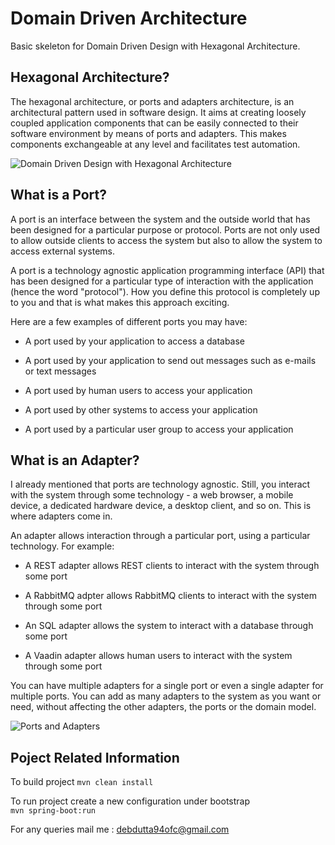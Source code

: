 # Domain Driven Architecture
Basic skeleton for Domain Driven Design with Hexagonal Architecture.

## Hexagonal Architecture?
The hexagonal architecture, or ports and adapters architecture, is an architectural pattern used in software design. It aims at creating loosely coupled application components that can be easily connected to their software environment by means of ports and adapters. This makes components exchangeable at any level and facilitates test automation.

![Domain Driven Design with Hexagonal Architecture](https://vaadin.com/static/content/learning-center/learn/tutorials/ddd/03__ddd_and_hexagonal/images/hexagonal.png)<br/>

## What is a Port?<br/>
A port is an interface between the system and the outside world that has been designed for a particular purpose or protocol. Ports are not only used to allow outside clients to access the system but also to allow the system to access external systems.<br/>

A port is a technology agnostic application programming interface (API) that has been designed for a particular type of interaction with the application (hence the word "protocol"). How you define this protocol is completely up to you and that is what makes this approach exciting.<br/>

Here are a few examples of different ports you may have:

* A port used by your application to access a database

* A port used by your application to send out messages such as e-mails or text messages

* A port used by human users to access your application

* A port used by other systems to access your application

* A port used by a particular user group to access your application

## What is an Adapter?<br/>
I already mentioned that ports are technology agnostic. Still, you interact with the system through some technology - a web browser, a mobile device, a dedicated hardware device, a desktop client, and so on. This is where adapters come in.<br/>

An adapter allows interaction through a particular port, using a particular technology. For example:

* A REST adapter allows REST clients to interact with the system through some port

* A RabbitMQ adpter allows RabbitMQ clients to interact with the system through some port

* An SQL adapter allows the system to interact with a database through some port

* A Vaadin adapter allows human users to interact with the system through some port

You can have multiple adapters for a single port or even a single adapter for multiple ports. You can add as many adapters to the system as you want or need, without affecting the other adapters, the ports or the domain model.

![Ports and Adapters](https://vaadin.com/static/content/learning-center/learn/tutorials/ddd/03__ddd_and_hexagonal/images/client_adapter.png)<br/>

## Poject Related Information

To build project
`mvn clean install`

To run project create a new configuration under bootstrap <br/>
`mvn spring-boot:run`

For any queries mail me : debdutta94ofc@gmail.com
